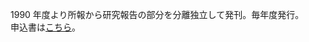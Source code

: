 1990 年度より所報から研究報告の部分を分離独立して発刊。毎年度発行。<br/>
申込書は[こちら](https://www.hi.u-tokyo.ac.jp/publication/moshikomi20210804.pdf)。